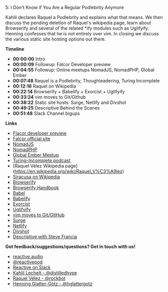 5: I Don't Know if You Are a Regular Podlebrity Anymore

Kahlil declares Raquel a Podlebrity and explains what that means. We then discuss the pending deletion of Raquel's wikipedia page, learn about Browserify and several of the related *ify modules such as Uglifyify. Henning confesses that he is not entirely over vim. In closing we discuss the various static site hosting options out there.

**Timeline**

 - **00:00:00** Intro
 - **00:00:09** Followup: Falcor Developer preview
 - **00:04:55** Followup: Online meetups NomadJS, NomadPHP, Global Ember
 - **00:07:48** Raquel is a Podlebrity, Thoughleadering, Turing Incomplete
 - **00:12:16** Raquel on Wikipedia
 - **00:22:14** Browserify + Babelify + Exorcist + Uglifyify
 - **00:33:24** vim moves to Git/Github
 - **00:38:22** Static site hosts: Surge, Netlify and Divshot
 - **00:49:25** Descriptive Behind the Scenes
 - **00:51:48** Slack Channel bigups

**Links**

 - [Flacor developer preview](http://techblog.netflix.com/2015/08/falcor-developer-preview.html)
 - [Falcor official site](http://netflix.github.io/falcor/)
 - [NomadJS](https://nomadjavascript.com/)
 - [NomadPHP](https://nomadphp.com/)
 - [Global Ember Meetup](http://www.meetup.com/Ember-Global-Meetup/)
 - [Turing-Incomplete podcast](http://turing.cool/)
 - [Raquel Vélez Wikipedia page]
(https://en.wikipedia.org/wiki/Raquel_V%C3%A9lez)
 - [Siracusa on Wikipedia](http://5by5.tv/hypercritical/52)
 - [Browserify](http://browserify.org/)
 - [Browserify Handbook](https://github.com/substack/browserify-handbook)
 - [Babel](https://babeljs.io/)
 - [Babelify](https://github.com/babel/babelify)
 - [Exorcist](https://www.npmjs.com/package/exorcist)
 - [Uglifyify](https://github.com/hughsk/uglifyify)
 - [vim moves to Git/GitHub](https://twitter.com/MasteringVim/status/634020699129163776)
 - [Surge](http://surge.sh/)
 - [Netlify](https://www.netlify.com)
 - [Divshot](https://divshot.com/)
 - [Descriptive with Steve Francia](http://descriptive.audio/21)

**Got feedback/suggestions/questions? Get in touch with us!**

 - [reactive.audio][1]
 - [@reactivepod][2]
 - [Reactive on Slack][6]
 - [Kahlil Lechelt - @distilledhype][3]
 - [Raquel Vélez - @rockbot][4]
 - [Henning Glatter-Götz - @hglattergotz][5]

[1]: http://reactive.audio "Reactive on the web"
[2]: https://twitter.com/reactivepod "Send us your feedback"
[3]: https://twitter.com/distilledhype "Ping me on Twitter"
[4]: https://twitter.com/rockbot "The best way to get in touch with me ... don't even try email"
[5]: https://twitter.com/hglattergotz "Ping me on Twitter"
[6]: https://reactive-slack.herokuapp.com/ "Reactive on Slack"
